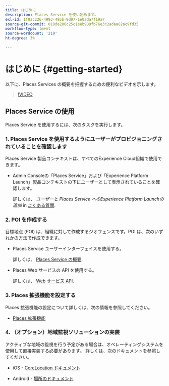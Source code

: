 ```yaml
---
title: はじめに
description: Places Service を使い始めます。
exl-id: 1f0ac226-4993-495b-9d07-1e0ada7f19a7
source-git-commit: 010de286c25c1eeb989fb76e3c2adaa82ac9fd35
workflow-type: tm+mt
source-wordcount: '219'
ht-degree: 3%

---
```


# はじめに {#getting-started}

以下に、Places Services の概要を把握するための便利なビデオを示します。

<!--
Test of different youtube link for exl
-->

>[!VIDEO](https://video.tv.adobe.com/v/41647)

## Places Service の使用

Places Service を使用するには、次のタスクを実行します。

### 1. Places Service を使用するようにユーザーがプロビジョニングされていることを確認します

Places Service 製品コンテキストは、すべてのExperience Cloud組織で使用できます。

* Admin Consoleの「Places Service」および「Experience Platform Launch」製品コンテキストの下にユーザーとして表示されていることを確認します。

   詳しくは、 *ユーザーと Places Service へのExperience Platform Launchの追加* in [よくある質問](/help/places-gain-access.md).


### 2. POI を作成する

目標地点 (POI) は、組織に対して作成するジオフェンスです。POI は、次のいずれかの方法で作成できます。

* Places Service ユーザーインターフェイスを使用する。

   詳しくは、 [Places Service の概要](/help/poi-mgmt-ui/poi-mgmt-ui-overview.md).

* Places Web サービスの API を使用する。

   詳しくは、 [Web サービス API](/help/web-service-api/places-web-services.md).


### 3. Places 拡張機能を設定する

Places 拡張機能の設定について詳しくは、次の情報を参照してください。

* [Places 拡張機能](/help/places-ext-aep-sdks/places-extension/places-extension.md)

### 4. （オプション）地域監視ソリューションの実装

アクティブな地域の監視を行う予定がある場合は、オペレーティングシステムを使用して直接実装する必要があります。 詳しくは、次のドキュメントを参照してください。

* iOS - [CoreLocation ドキュメント](https://developer.apple.com/documentation/corelocation/monitoring_the_user_s_proximity_to_geographic_regions)

* Android - [場所のドキュメント](https://developer.android.com/training/location/geofencing)
